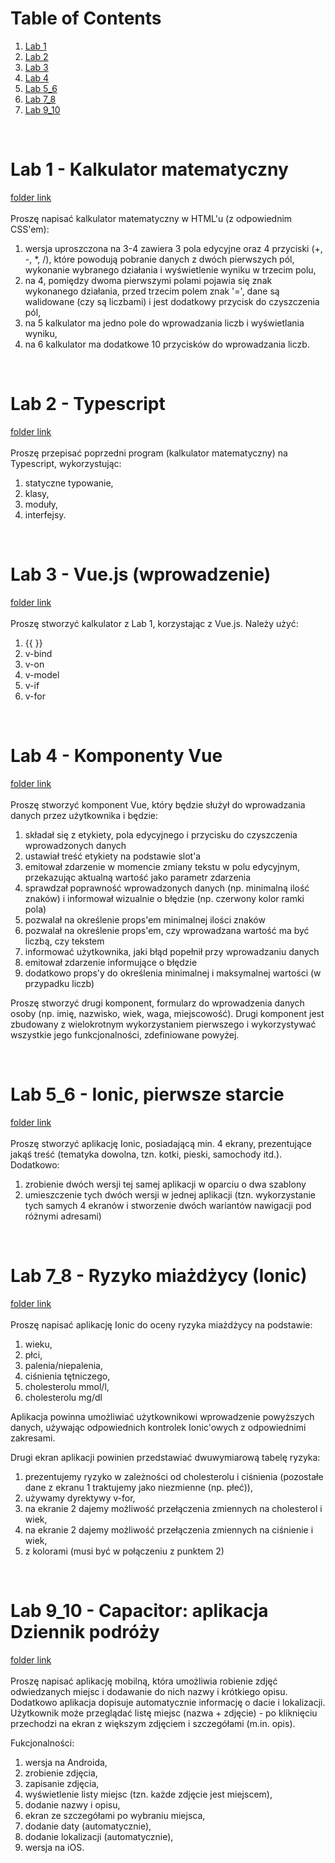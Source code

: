 # Table of Contents
1. [Lab 1](#lab1)
2. [Lab 2](#lab2)
3. [Lab 3](#lab3)
4. [Lab 4](#lab4)
5. [Lab 5_6](#lab5_6)
6. [Lab 7_8](#lab7_8)
7. [Lab 9_10](#lab9_10)

<br/>
 
# Lab 1 - Kalkulator matematyczny <a name="lab1"></a>
[folder link](https://github.com/roseannee/TAInUM_Sem_5/tree/master/lab_1)<br/><br/>
Proszę napisać kalkulator matematyczny w HTML'u (z odpowiednim CSS'em):
1. wersja uproszczona na 3-4 zawiera 3 pola edycyjne oraz 4 przyciski (+, -, *, /), które powodują pobranie danych z dwóch pierwszych pól, wykonanie wybranego działania i wyświetlenie wyniku w trzecim polu,
2. na 4, pomiędzy dwoma pierwszymi polami pojawia się znak wykonanego działania, przed trzecim polem znak '=', dane są walidowane (czy są liczbami) i jest dodatkowy przycisk do czyszczenia pól,
3. na 5 kalkulator ma jedno pole do wprowadzania liczb i wyświetlania wyniku,
4. na 6 kalkulator ma dodatkowe 10 przycisków do wprowadzania liczb.

<br/>

# Lab 2 - Typescript <a name="lab2"></a>
[folder link](https://github.com/roseannee/TAInUM_Sem_5/tree/master/lab_2)<br/><br/>
Proszę przepisać poprzedni program (kalkulator matematyczny) na Typescript, wykorzystując:
1. statyczne typowanie,
2. klasy,
3. moduły,
4. interfejsy.

<br/>

# Lab 3 - Vue.js (wprowadzenie) <a name="lab3"></a>
[folder link](https://github.com/roseannee/TAInUM_Sem_5/tree/master/lab_3)<br/><br/>
Proszę stworzyć kalkulator z Lab 1, korzystając z Vue.js. Należy użyć:
1. {{ }}
2. v-bind
3. v-on
4. v-model
5. v-if
6. v-for

<br/>
 
# Lab 4 - Komponenty Vue <a name="lab4"></a>
[folder link](https://github.com/roseannee/TAInUM_Sem_5/tree/master/lab_4)<br/><br/>
Proszę stworzyć komponent Vue, który będzie służył do wprowadzania danych przez użytkownika i będzie:
1. składał się z etykiety, pola edycyjnego i przycisku do czyszczenia wprowadzonych danych
2. ustawiał treść etykiety na podstawie slot'a
3. emitował zdarzenie w momencie zmiany tekstu w polu edycyjnym, przekazując aktualną wartość jako parametr zdarzenia
4. sprawdzał poprawność wprowadzonych danych (np. minimalną ilość znaków) i informował wizualnie o błędzie (np. czerwony kolor ramki pola)
5. pozwalał na określenie props'em minimalnej ilości znaków
6. pozwalał na określenie props'em, czy wprowadzana wartość ma być liczbą, czy tekstem
7. informować użytkownika, jaki błąd popełnił przy wprowadzaniu danych
8. emitował zdarzenie informujące o błędzie
9. dodatkowo props'y do określenia minimalnej i maksymalnej wartości (w przypadku liczb)

Proszę stworzyć drugi komponent, formularz do wprowadzenia danych osoby (np. imię, nazwisko, wiek, waga, miejscowość). Drugi komponent jest zbudowany z wielokrotnym wykorzystaniem pierwszego i wykorzystywać wszystkie jego funkcjonalności, zdefiniowane powyżej.

<br/>

# Lab 5_6 - Ionic, pierwsze starcie <a name="lab5_6"></a>
[folder link](https://github.com/roseannee/TAInUM_Sem_5/tree/master/lab_5_6)<br/><br/>
Proszę stworzyć aplikację Ionic, posiadającą min. 4 ekrany, prezentujące jakąś treść (tematyka dowolna, tzn. kotki, pieski, samochody itd.). Dodatkowo:
1. zrobienie dwóch wersji tej samej aplikacji w oparciu o dwa szablony
2. umieszczenie tych dwóch wersji w jednej aplikacji (tzn. wykorzystanie tych samych 4 ekranów i stworzenie dwóch wariantów nawigacji pod różnymi adresami)

<br/>
 
# Lab 7_8 - Ryzyko miażdżycy (Ionic) <a name="lab7_8"></a>
[folder link](https://github.com/roseannee/TAInUM_Sem_5/tree/master/lab_7_8)<br/><br/>
Proszę napisać aplikację Ionic do oceny ryzyka miażdżycy na podstawie:
1. wieku,
2. płci,
3. palenia/niepalenia,
4. ciśnienia tętniczego,
5. cholesterolu mmol/l,
6. cholesterolu mg/dl

Aplikacja powinna umożliwiać użytkownikowi wprowadzenie powyższych danych, używając odpowiednich kontrolek Ionic'owych z odpowiednimi zakresami.

Drugi ekran aplikacji powinien przedstawiać dwuwymiarową tabelę ryzyka:
1. prezentujemy ryzyko w zależności od cholesterolu i ciśnienia (pozostałe dane z ekranu 1 traktujemy jako niezmienne (np. płeć)),
2. używamy dyrektywy v-for,
3. na ekranie 2 dajemy możliwość przełączenia zmiennych na cholesterol i wiek,
4. na ekranie 2 dajemy możliwość przełączenia zmiennych na ciśnienie i wiek,
5. z kolorami (musi być w połączeniu z punktem 2)

<br/>
 
# Lab 9_10 - Capacitor: aplikacja Dziennik podróży <a name="lab9_10"></a>
[folder link](https://github.com/roseannee/TAInUM_Sem_5/tree/master/lab_9_10)<br/><br/>
Proszę napisać aplikację mobilną, która umożliwia robienie zdjęć odwiedzanych miejsc i dodawanie do nich nazwy i krótkiego opisu. Dodatkowo aplikacja dopisuje automatycznie informację o dacie i lokalizacji. Użytkownik może przeglądać listę miejsc (nazwa + zdjęcie) - po kliknięciu przechodzi na ekran z większym zdjęciem i szczegółami (m.in. opis).

Fukcjonalności:
1. wersja na Androida,
2. zrobienie zdjęcia,
3. zapisanie zdjęcia,
4. wyświetlenie listy miejsc (tzn. każde zdjęcie jest miejscem),
5. dodanie nazwy i opisu,
6. ekran ze szczegółami po wybraniu miejsca,
7. dodanie daty (automatycznie),
8. dodanie lokalizacji (automatycznie),
9. wersja na iOS.
